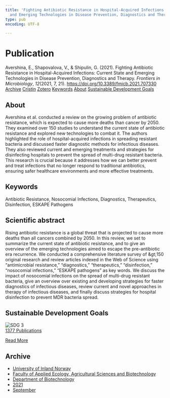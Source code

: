 ```yaml
---
title: 'Fighting Antibiotic Resistance in Hospital-Acquired Infections: Current State
  and Emerging Technologies in Disease Prevention, Diagnostics and Therapy'
type: pub
encoding: UTF-8

---
```

<h1>Publication</h1>
<article id="csl-bib-container-623DGIRC" class="csl-bib-container">
  <div class="csl-bib-body"> <div class="csl-entry">Avershina, E., Shapovalova, V., &#38; Shipulin, G. (2021). Fighting Antibiotic Resistance in Hospital-Acquired Infections: Current State and Emerging Technologies in Disease Prevention, Diagnostics and Therapy. <i>Frontiers in Microbiology</i>, <i>12</i>(2021, 7, 21). <a href="https://doi.org/10.3389/fmicb.2021.707330">https://doi.org/10.3389/fmicb.2021.707330</a></div> </div>
  <div class="csl-bib-buttons">
    <a href="#taxonomy-article-623DGIRC" alt="archive" class="csl-bib-button">Archive</a>
    <a href="https://app.cristin.no/results/show.jsf?id=1931677" alt="Cristin" class="csl-bib-button">Cristin</a>
    <a href="http://zotero.org/groups/5881554/items/623DGIRC" alt="Zotero" class="csl-bib-button">Zotero</a>
    <a href="#keywords-article-623DGIRC" alt="keywords" class="csl-bib-button">Keywords</a>
    <a href="#about-article-623DGIRC" alt="about_pub" class="csl-bib-button">About</a>
    <a href="#sdg-article-623DGIRC" alt="sdg" class="csl-bib-button">Sustainable Development Goals</a>
  </div>
  <div id="csl-bib-meta-container-623DGIRC"></div>
</article>
<div id="csl-bib-meta-623DGIRC" class="csl-bib-meta">
  <article id="about-article-623DGIRC" class="about_pub-article">
    <h1>About</h1>
    Avershina et al. conducted a review on the growing problem of antibiotic resistance, which is expected to cause more deaths than cancer by 2050. They examined over 150 studies to understand the current state of antibiotic resistance and explored new technologies to combat it. The authors highlighted the role of hospital-acquired infections in spreading resistant bacteria and discussed faster diagnostic methods for infectious diseases. They also reviewed current and emerging treatments and strategies for disinfecting hospitals to prevent the spread of multi-drug resistant bacteria. This research is crucial because it addresses how we can better prevent and treat infections that no longer respond to traditional antibiotics, ensuring safer healthcare environments and more effective treatments.
  </article>
  <article id="keywords-article-623DGIRC" class="keywords-article">
    <h1>Keywords</h1>
    Antibiotic Resistance, Nosocomial Infections, Diagnostics, Therapeutics, Disinfection, ESKAPE Pathogens
  </article>
  <article id="abstract-article-623DGIRC" class="abstract-article">
    <h1>Scientific abstract</h1>
    Rising antibiotic resistance is a global threat that is projected to cause more deaths than all cancers combined by 2050. In this review, we set to summarize the current state of antibiotic resistance, and to give an overview of the emerging technologies aimed to escape the pre-antibiotic era recurrence. We conducted a comprehensive literature survey of &amp;gt;150 original research and review articles indexed in the Web of Science using “antimicrobial resistance,” “diagnostics,” “therapeutics,” “disinfection,” “nosocomial infections,” “ESKAPE pathogens” as key words. We discuss the impact of nosocomial infections on the spread of multi-drug resistant bacteria, give an overview over existing and developing strategies for faster diagnostics of infectious diseases, review current and novel approaches in therapy of infectious diseases, and finally discuss strategies for hospital disinfection to prevent MDR bacteria spread.
  </article>
  <article id="sdg-article-623DGIRC" class="sdg-article">
    <h1>Sustainable Development Goals</h1>
    <div class="sdg-container"><div id="sdg3" class="sdg">
        <img src="{{< params subfolder >}}images/sdg/sdg03_en.png" class="image" alt="SDG 3">
        <div class="sdg-overlay">
          <a href="{{< params subfolder >}}en/archive/?sdg=3#archive" class="sdg-publication-count"><span>1377</span> Publications</a>
          <p><a href="https://sdgs.un.org/goals/goal3" class="sdg-read-more">Read More</a></p>
        </div>
      </div></div>
  </article>
  <article id="taxonomy-article-623DGIRC" class="taxonomy-article">
    <h1>Archive</h1>
    <ul>
      <li><a href="{{< params subfolder >}}en/archive/?key=3DCRN523">University of Inland Norway</a></li>
      <li><a href="{{< params subfolder >}}en/archive/?key=T77LXH6D">Faculty of Applied Ecology, Agricultural Sciences and Biotechnology</a></li>
      <li><a href="{{< params subfolder >}}en/archive/?key=VL6KDQ85">Department of Biotechnology</a></li>
      <li><a href="{{< params subfolder >}}en/archive/?key=FJH75VJD">2021</a></li>
      <li><a href="{{< params subfolder >}}en/archive/?key=BXJ4X3YX">September</a></li>
    </ul>
  </article>
</div>
